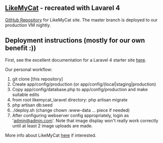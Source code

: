 ## [LikeMyCat](https://www.likemycat.com) - recreated with Lavarel 4

[GitHub Repository](https://github.com/davidkey/likeMyCat_laravel) for LikeMyCat site. The master branch is deployed to our production VM nightly.

## Deployment instructions (mostly for our own benefit :))

First, see the excellent documentation for a Laravel 4 starter site [here](https://github.com/andrew13/Laravel-4-Bootstrap-Starter-Site).

Our personal workflow:

1.	git clone [this repository]
2.	Create app/config/production (or app/config/(local|staging|production)
3.	Copy app/config/database.php to app/config/production and make suitable edits
4.	from root likemycat_laravel directory: php artisan migrate
5.	php artisan db:seed
6.	./deploy.sh (change chown :www-data ... piece if needed)
7.	After configuring webserver config appropriately, login as 'admin@admin.com'. 
	Note that image display won't really work correctly until at least 2 image uploads are made.

More info about LikeMyCat [here](https://www.likemycat.com/about) if interested.
